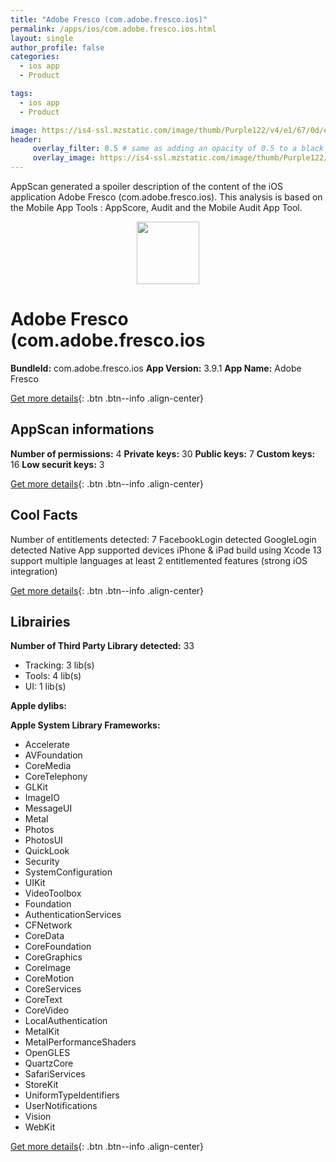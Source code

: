 ```yaml
---
title: "Adobe Fresco (com.adobe.fresco.ios)"
permalink: /apps/ios/com.adobe.fresco.ios.html
layout: single
author_profile: false
categories: 
  - ios app 
  - Product 

tags: 
  - ios app 
  - Product 

image: https://is4-ssl.mzstatic.com/image/thumb/Purple122/v4/e1/67/0d/e1670d35-d5ad-d52b-5e7b-0526a2b468cd/AppIcon-0-1x_U007emarketing-0-7-0-85-220.png/512x512bb.jpg
header: 
     overlay_filter: 0.5 # same as adding an opacity of 0.5 to a black background
     overlay_image: https://is4-ssl.mzstatic.com/image/thumb/Purple122/v4/e1/67/0d/e1670d35-d5ad-d52b-5e7b-0526a2b468cd/AppIcon-0-1x_U007emarketing-0-7-0-85-220.png/512x512bb.jpg
---
```

AppScan generated a spoiler description of the content of the iOS application Adobe Fresco (com.adobe.fresco.ios). This analysis is based on the Mobile App Tools : AppScore, Audit and the Mobile Audit App Tool.

  
  
<div style="text-align: center;"><img src="https://is4-ssl.mzstatic.com/image/thumb/Purple122/v4/e1/67/0d/e1670d35-d5ad-d52b-5e7b-0526a2b468cd/AppIcon-0-1x_U007emarketing-0-7-0-85-220.png/512x512bb.jpg" width="100" height="100"></div>  
  
# Adobe Fresco (com.adobe.fresco.ios

**BundleId:** com.adobe.fresco.ios
**App Version:** 3.9.1
**App Name:** Adobe Fresco


[Get more details](/pricing.html){: .btn .btn--info .align-center}  
  
## AppScan informations 

**Number of permissions:** 4
**Private keys:** 30
**Public keys:** 7
**Custom keys:** 16
**Low securit keys:** 3
  
[Get more details](/pricing.html){: .btn .btn--info .align-center}

## Cool Facts

Number of entitlements detected: 7
FacebookLogin detected
GoogleLogin detected
Native App
supported devices iPhone & iPad
build using Xcode 13
support multiple languages
at least 2 entitlemented features (strong iOS integration)
  
[Get more details](/pricing.html){: .btn .btn--info .align-center}

## Librairies 
**Number of Third Party Library detected:** 33
- Tracking: 3 lib(s)
- Tools: 4 lib(s)
- UI: 1 lib(s)

**Apple dylibs:**


**Apple System Library Frameworks:**
- Accelerate
- AVFoundation
- CoreMedia
- CoreTelephony
- GLKit
- ImageIO
- MessageUI
- Metal
- Photos
- PhotosUI
- QuickLook
- Security
- SystemConfiguration
- UIKit
- VideoToolbox
- Foundation
- AuthenticationServices
- CFNetwork
- CoreData
- CoreFoundation
- CoreGraphics
- CoreImage
- CoreMotion
- CoreServices
- CoreText
- CoreVideo
- LocalAuthentication
- MetalKit
- MetalPerformanceShaders
- OpenGLES
- QuartzCore
- SafariServices
- StoreKit
- UniformTypeIdentifiers
- UserNotifications
- Vision
- WebKit


  
[Get more details](/pricing.html){: .btn .btn--info .align-center}

